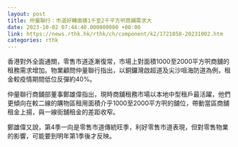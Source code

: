 ```yaml
---
layout: post
title: 仲量聯行：市道好轉面積1千至2千平方呎商舖需求大
date: 2023-10-02 07:44:40.000000000 +08:00
link: https://news.rthk.hk/rthk/ch/component/k2/1721058-20231002.htm
categories: rthk
---
```


香港對外全面通關，零售市道逐漸復常，市場上對面積1000至2000平方呎商舖的租務需求增加。物業顧問仲量聯行指出，以銅鑼灣啟超道及尖沙咀海防道為例，租金較疫情期間低位反彈約40%。

仲量聯行商舖部董事鄭雄偉指出，現時商舖租務市場以本地中型租戶最活躍，他們更傾向在較二線的購物區租用面積介乎1000至2000平方呎的舖位，帶動當區商舖租金上揚，與一線街舖租金的差距收窄。

鄭雄偉又說，第4季一向是零售市道傳統旺季，利好零售市道表現，但對零售物業的影響，可能要到明年第1季後才反映。
